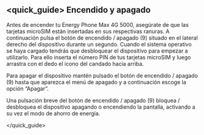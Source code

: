 ## <quick_guide> Encendido y apagado

Antes de encender tu Energy Phone Max 4G 5000, asegúrate de que las tarjetas microSIM están insertadas en sus respectivas ranuras. A continuación pulsa el botón de encendido / apagado (9) situado en el lateral derecho del dispositivo durante un segundo. Cuando el sistema operativo se haya cargado tendrás que desbloquear el dispositivo para empezar a utilizarlo. Para ello inserta el número PIN de tus tarjetas microSIM y luego arrastra con el dedo el icono del candado hacia arriba.

Para apagar el dispositivo mantén pulsado el botón de encendido / apagado (9) hasta que aparezca el menú de apagado y a continuación escoge la opción “Apagar”.

Una pulsación breve del botón de encendido / apagado (9) bloquea / desbloquea el dispositivo apagando o encendiendo la pantalla, activando a su vez el modo de ahorro de energía.

</quick_guide>

